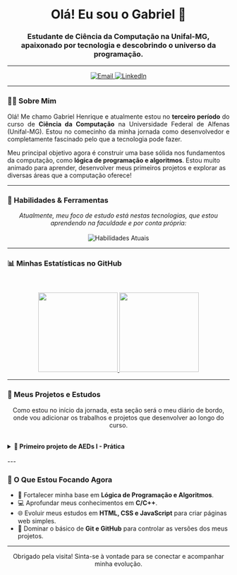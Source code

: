 <h1 align="center">Olá! Eu sou o Gabriel 👋</h1>
<h3 align="center">Estudante de Ciência da Computação na Unifal-MG, apaixonado por tecnologia e descobrindo o universo da programação.</h3>

---

<p align="center">
  <a href="mailto:gabrielhspereira36@gmail.com">
    <img src="https://img.shields.io/badge/Email-D14836?style=for-the-badge&logo=gmail&logoColor=white" alt="Email">
  </a>
  <a href="https://www.linkedin.com/in/gabrielhsp-dev/" target="_blank">
    <img src="https://img.shields.io/badge/-LinkedIn-%230077B5?style=for-the-badge&logo=linkedin&logoColor=white" alt="LinkedIn">
  </a>
</p>

---

### 👨‍💻 Sobre Mim

<p align="justify">
Olá! Me chamo Gabriel Henrique e atualmente estou no <strong>terceiro período</strong> do curso de <strong>Ciência da Computação</strong> na Universidade Federal de Alfenas (Unifal-MG). Estou no comecinho da minha jornada como desenvolvedor e completamente fascinado pelo que a tecnologia pode fazer.

Meu principal objetivo agora é construir uma base sólida nos fundamentos da computação, como <strong>lógica de programação e algoritmos</strong>. Estou muito animado para aprender, desenvolver meus primeiros projetos e explorar as diversas áreas que a computação oferece!
</p>

---

### 🚀 Habilidades & Ferramentas

<p align="center">
  <i>Atualmente, meu foco de estudo está nestas tecnologias, que estou aprendendo na faculdade e por conta própria:</i>
  <br><br>
  <img src="https://skillicons.dev/icons?i=c,cpp,html,css,js,git,github,vscode" alt="Habilidades Atuais"/>
</p>

---

### 📊 Minhas Estatísticas no GitHub

<p align="center">
  <br><br>
  <a href="https://github.com/gabriel-bcc">
    <img height="180em" src="https://github-readme-stats.vercel.app/api?username=gabriel-bcc&show_icons=true&theme=tokyonight&rank_icon=github"/>
    <img height="180em" src="https://github-readme-stats.vercel.app/api/top-langs/?username=gabriel-bcc&layout=compact&langs_count=7&theme=tokyonight"/>
  </a>
</p>

---

### 🎯 Meus Projetos e Estudos

<p align="center">Como estou no início da jornada, esta seção será o meu diário de bordo, onde vou adicionar os trabalhos e projetos que desenvolver ao longo do curso.</p>
<br>

<details>
  <summary><strong>🚀 Primeiro projeto de AEDs I - Prática</strong></summary>
  <br>
  <p align="justify">
    Este aplicativo, desenvolvido em C++, é um sistema para o gerenciamento de uma base de dados de imóveis. O projeto foi criado para aplicar conceitos de programação como a manipulação de registros (structs) em vetores, entrada e saída de arquivos, e a geração de relatórios estatísticos simples.
  </p>
  <p align="justify">
    O programa interage com um arquivo de texto (<code>BD_Imoveis2.txt</code>), lendo os dados na inicialização e salvando todas as alterações realizadas ao ser encerrado.
  </p>
  
  <strong>Principais Características:</strong>
  <ul>
    <li>Gerenciamento completo de imóveis via menu interativo.</li>
    <li>Leitura e gravação automática dos dados em arquivo.</li>
    <li>Manutenção de um vetor de dados sempre contíguo (sem "buracos" após exclusões).</li>
    <li>Capacidade para armazenar até 200 registros de imóveis.</li>
    <li>Geração de relatórios estatísticos sobre a base de dados.</li>
  </ul>
  
  <br>
  <p>
    <strong>Tecnologias:</strong> C++
    <br>
    <strong>Link para o Repositório:</strong> <a href="[github.com/gabriel-bcc/AEDs-I-Pratica/blob/main/trabalhos/](https://github.com/gabriel-bcc/AEDs-I-Pratica/blob/6d543e323054b49dff733767de2e4e2a924f7608/trabalhos/Controle%20e%20Estat%C3%ADsticas%20de%20Base%20de%20Dados.zip)">Clique aqui</a>
  </p>
</details>

<br>
---

### 🌱 O Que Estou Focando Agora

-   🧠 Fortalecer minha base em **Lógica de Programação e Algoritmos**.
-   💻 Aprofundar meus conhecimentos em **C/C++**.
-   🌐 Evoluir meus estudos em **HTML, CSS e JavaScript** para criar páginas web simples.
-   🐙 Dominar o básico de **Git e GitHub** para controlar as versões dos meus projetos.

---

<p align="center">
  Obrigado pela visita! Sinta-se à vontade para se conectar e acompanhar minha evolução.
</p>
